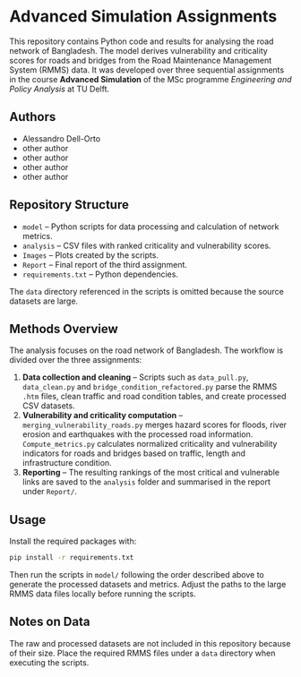 # Advanced Simulation Assignments

This repository contains Python code and results for analysing the road network of Bangladesh. The model derives vulnerability and criticality scores for roads and bridges from the Road Maintenance Management System (RMMS) data. It was developed over three sequential assignments in the course **Advanced Simulation** of the MSc programme *Engineering and Policy Analysis* at TU Delft.

## Authors
- Alessandro Dell-Orto
- other author
- other author
- other author
- other author

## Repository Structure
- `model` – Python scripts for data processing and calculation of network metrics.
- `analysis` – CSV files with ranked criticality and vulnerability scores.
- `Images` – Plots created by the scripts.
- `Report` – Final report of the third assignment.
- `requirements.txt` – Python dependencies.

The `data` directory referenced in the scripts is omitted because the source datasets are large.

## Methods Overview
The analysis focuses on the road network of Bangladesh. The workflow is divided over the three assignments:
1. **Data collection and cleaning** – Scripts such as `data_pull.py`, `data_clean.py` and `bridge_condition_refactored.py` parse the RMMS `.htm` files, clean traffic and road condition tables, and create processed CSV datasets.
2. **Vulnerability and criticality computation** – `merging_vulnerability_roads.py` merges hazard scores for floods, river erosion and earthquakes with the processed road information. `Compute_metrics.py` calculates normalized criticality and vulnerability indicators for roads and bridges based on traffic, length and infrastructure condition.
3. **Reporting** – The resulting rankings of the most critical and vulnerable links are saved to the `analysis` folder and summarised in the report under `Report/`.

## Usage
Install the required packages with:
```bash
pip install -r requirements.txt
```
Then run the scripts in `model/` following the order described above to generate the processed datasets and metrics. Adjust the paths to the large RMMS data files locally before running the scripts.

## Notes on Data
The raw and processed datasets are not included in this repository because of their size. Place the required RMMS files under a `data` directory when executing the scripts.

